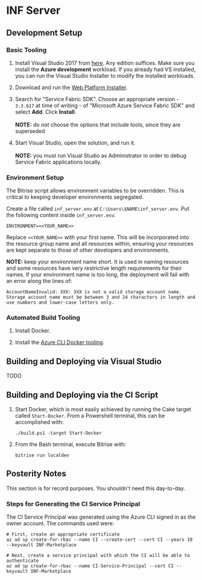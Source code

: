 # INF Server

## Development Setup

### Basic Tooling

1. Install Visual Studio 2017 from [here](https://visualstudio.microsoft.com/downloads/). Any edition suffices. Make sure you install the **Azure development** workload. If you already had VS installed, you can run the Visual Studio Installer to modify the installed workloads.

2. Download and run the [Web Platform Installer](https://www.microsoft.com/web/downloads/platform.aspx).

3. Search for "Service Fabric SDK". Choose an appropriate version - `3.3.617` at time of writing - of "Microsoft Azure Service Fabric SDK" and select **Add**. Click **Install**.
<br /><br />
**NOTE:** do _not_ choose the options that include tools, since they are superseded

4. Start Visual Studio, open the solution, and run it.
<br /><br />
**NOTE:** you must run Visual Studio as Administrator in order to debug Service Fabric applications locally.

### Environment Setup

The Bitrise script allows environment variables to be overridden. This is critical to keeping developer environments segregated.

Create a file called `inf_server.env` at `C:\Users\$NAME\inf_server.env`. Put the following content inside `inf_server.env`:

```
ENVIRONMENT=<<YOUR_NAME>>
```

Replace `<<YOUR_NAME>>` with your first name. This will be incorporated into the resource group name and all resources within, ensuring your resources are kept separate to those of other developers and environments.

**NOTE:** keep your environment name short. It is used in naming resources and some resources have very restrictive length requirements for their names. If your environment name is too long, the deployment will fail with an error along the lines of:

```
AccountNameInvalid: XXX: XXX is not a valid storage account name. Storage account name must be between 3 and 24 characters in length and use numbers and lower-case letters only.
```

### Automated Build Tooling

1. Install Docker.

2. Install the [Azure CLI Docker tooling](https://docs.microsoft.com/en-us/cli/azure/run-azure-cli-docker?view=azure-cli-latest).

## Building and Deploying via Visual Studio

TODO

## Building and Deploying via the CI Script

1. Start Docker, which is most easily achieved by running the Cake target called `Start-Docker`. From a Powershell terminal, this can be accomplished with:
    ```
    ./build.ps1 -target Start-Docker
    ```
2. From the Bash terminal, execute Bitrise with:

    ```
    bitrise run localdev
    ```

## Posterity Notes

This section is for record purposes. You shouldn't need this day-to-day.

### Steps for Generating the CI Service Principal

The CI Service Principal was generated using the Azure CLI signed in as the owner account. The commands used were:

```
# First, create an appropriate certificate
az ad sp create-for-rbac --name CI --create-cert --cert CI --years 10 --keyvault INF-Marketplace

# Next, create a service principal with which the CI will be able to authenticate
az ad sp create-for-rbac --name CI-Service-Principal --cert CI --keyvault INF-Marketplace
```
